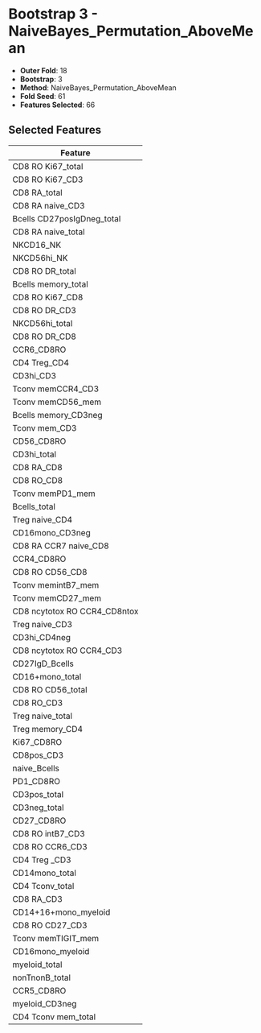 # Bootstrap 3 - NaiveBayes_Permutation_AboveMean

- **Outer Fold**: 18
- **Bootstrap**: 3
- **Method**: NaiveBayes_Permutation_AboveMean
- **Fold Seed**: 61
- **Features Selected**: 66

## Selected Features

| Feature |
|---------|
| CD8 RO Ki67_total |
| CD8  RO Ki67_CD3 |
| CD8 RA_total |
| CD8 RA naive_CD3 |
| Bcells CD27posIgDneg_total |
| CD8 RA naive_total |
| NKCD16_NK |
| NKCD56hi_NK |
| CD8 RO DR_total |
| Bcells memory_total |
| CD8 RO Ki67_CD8 |
| CD8 RO DR_CD3 |
| NKCD56hi_total |
| CD8 RO DR_CD8 |
| CCR6_CD8RO |
| CD4 Treg_CD4 |
| CD3hi_CD3 |
| Tconv memCCR4_CD3 |
| Tconv memCD56_mem |
| Bcells memory_CD3neg |
| Tconv mem_CD3 |
| CD56_CD8RO |
| CD3hi_total |
| CD8 RA_CD8 |
| CD8 RO_CD8 |
| Tconv memPD1_mem |
| Bcells_total |
| Treg naive_CD4 |
| CD16mono_CD3neg |
| CD8 RA CCR7 naive_CD8 |
| CCR4_CD8RO |
| CD8 RO CD56_CD8 |
| Tconv memintB7_mem |
| Tconv memCD27_mem |
| CD8 ncytotox RO CCR4_CD8ntox |
| Treg naive_CD3 |
| CD3hi_CD4neg |
| CD8 ncytotox RO CCR4_CD3 |
| CD27IgD_Bcells |
| CD16+mono_total |
| CD8 RO CD56_total |
| CD8 RO_CD3 |
| Treg naive_total |
| Treg memory_CD4 |
| Ki67_CD8RO |
| CD8pos_CD3 |
| naive_Bcells |
| PD1_CD8RO |
| CD3pos_total |
| CD3neg_total |
| CD27_CD8RO |
| CD8 RO intB7_CD3 |
| CD8 RO CCR6_CD3 |
| CD4 Treg _CD3 |
| CD14mono_total |
| CD4 Tconv_total |
| CD8 RA_CD3 |
| CD14+16+mono_myeloid |
| CD8 RO CD27_CD3 |
| Tconv memTIGIT_mem |
| CD16mono_myeloid |
| myeloid_total |
| nonTnonB_total |
| CCR5_CD8RO |
| myeloid_CD3neg |
| CD4 Tconv mem_total |
